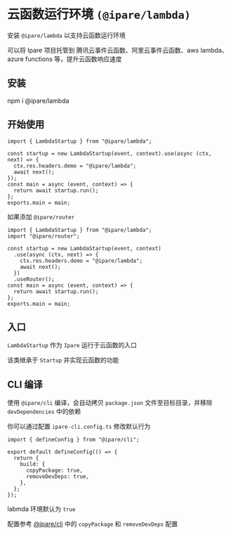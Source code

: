 # 云函数运行环境 `(@ipare/lambda)`

安装 `@ipare/lambda` 以支持云函数运行环境

可以将 Ipare 项目托管到 腾讯云事件云函数、阿里云事件云函数、aws lambda、azure functions 等，提升云函数响应速度

## 安装

npm i @ipare/lambda

## 开始使用

```TS
import { LambdaStartup } from "@ipare/lambda";

const startup = new LambdaStartup(event, context).use(async (ctx, next) => {
  ctx.res.headers.demo = "@ipare/lambda";
  await next();
});
const main = async (event, context) => {
  return await startup.run();
};
exports.main = main;
```

如果添加 `@ipare/router`

```TS
import { LambdaStartup } from "@ipare/lambda";
import "@ipare/router";

const startup = new LambdaStartup(event, context)
  .use(async (ctx, next) => {
    ctx.res.headers.demo = "@ipare/lambda";
    await next();
  })
  .useRouter();
const main = async (event, context) => {
  return await startup.run();
};
exports.main = main;
```

## 入口

`LambdaStartup` 作为 `Ipare` 运行于云函数的入口

该类继承于 `Startup` 并实现云函数的功能

## CLI 编译

使用 `@ipare/cli` 编译，会自动拷贝 `package.json` 文件至目标目录，并移除 `devDependencies` 中的依赖

你可以通过配置 `ipare-cli.config.ts` 修改默认行为

```TS
import { defineConfig } from "@ipare/cli";

export default defineConfig(() => {
  return {
    build: {
      copyPackage: true,
      removeDevDeps: true,
    },
  };
});
```

labmda 环境默认为 `true`

配置参考 [@ipare/cli](./cli/#项目配置) 中的 `copyPackage` 和 `removeDevDeps` 配置
